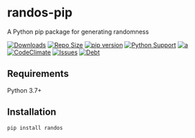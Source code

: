 # randos-pip
A Python pip package for generating randomness

[![Downloads](https://img.shields.io/pypi/dm/randos?label=pip%20downloads)](#)
[![Repo Size](https://img.shields.io/github/repo-size/aljaroudi/randos-pip)](#)
[![pip version](https://img.shields.io/pypi/v/randos)](#)
[![Python Support](https://img.shields.io/pypi/pyversions/randos)](#)
[![a](https://img.shields.io/github/workflow/status/aljaroudi/randos-pip/Python%20package/main?label=test)](#)
[![CodeClimate](https://img.shields.io/codeclimate/maintainability-percentage/aljaroudi/randos-pip)](#)
[![Issues](https://img.shields.io/codeclimate/issues/aljaroudi/randos-pip)](#)
[![Debt](https://img.shields.io/codeclimate/tech-debt/aljaroudi/randos-pip)](#)


## Requirements

Python 3.7+

## Installation

```console
pip install randos
